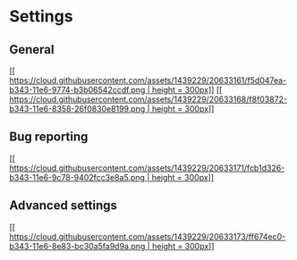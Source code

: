 # Settings
## General 

[[[ https://cloud.githubusercontent.com/assets/1439229/20633161/f5d047ea-b343-11e6-9774-b3b06542ccdf.png | height = 300px]]](https://cloud.githubusercontent.com/assets/1439229/20633161/f5d047ea-b343-11e6-9774-b3b06542ccdf.png)
[[[ https://cloud.githubusercontent.com/assets/1439229/20633168/f8f03872-b343-11e6-8358-26f0830e8199.png | height = 300px]]](https://cloud.githubusercontent.com/assets/1439229/20633168/f8f03872-b343-11e6-8358-26f0830e8199.png)

## Bug reporting

[[[ https://cloud.githubusercontent.com/assets/1439229/20633171/fcb1d326-b343-11e6-9c78-9402fcc3e8a5.png | height = 300px]]](https://cloud.githubusercontent.com/assets/1439229/20633171/fcb1d326-b343-11e6-9c78-9402fcc3e8a5.png)

## Advanced settings

[[[ https://cloud.githubusercontent.com/assets/1439229/20633173/ff674ec0-b343-11e6-8e83-bc30a5fa9d9a.png | height = 300px]]](https://cloud.githubusercontent.com/assets/1439229/20633173/ff674ec0-b343-11e6-8e83-bc30a5fa9d9a.png)